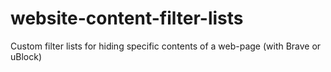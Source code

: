 # website-content-filter-lists
Custom filter lists for hiding specific contents of a web-page (with Brave or uBlock)
